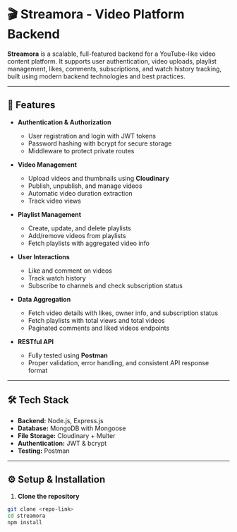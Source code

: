 # 🎬 Streamora - Video Platform Backend

**Streamora** is a scalable, full-featured backend for a YouTube-like video content platform. It supports user authentication, video uploads, playlist management, likes, comments, subscriptions, and watch history tracking, built using modern backend technologies and best practices.

---

## 🚀 Features

- **Authentication & Authorization**
  - User registration and login with JWT tokens
  - Password hashing with bcrypt for secure storage
  - Middleware to protect private routes

- **Video Management**
  - Upload videos and thumbnails using **Cloudinary**
  - Publish, unpublish, and manage videos
  - Automatic video duration extraction
  - Track video views

- **Playlist Management**
  - Create, update, and delete playlists
  - Add/remove videos from playlists
  - Fetch playlists with aggregated video info

- **User Interactions**
  - Like and comment on videos
  - Track watch history
  - Subscribe to channels and check subscription status

- **Data Aggregation**
  - Fetch video details with likes, owner info, and subscription status
  - Fetch playlists with total views and total videos
  - Paginated comments and liked videos endpoints

- **RESTful API**
  - Fully tested using **Postman**
  - Proper validation, error handling, and consistent API response format

---

## 🛠 Tech Stack

- **Backend:** Node.js, Express.js  
- **Database:** MongoDB with Mongoose  
- **File Storage:** Cloudinary + Multer  
- **Authentication:** JWT & bcrypt  
- **Testing:** Postman  

---

## ⚙️ Setup & Installation

1. **Clone the repository**

```bash
git clone <repo-link>
cd streamora
npm install



